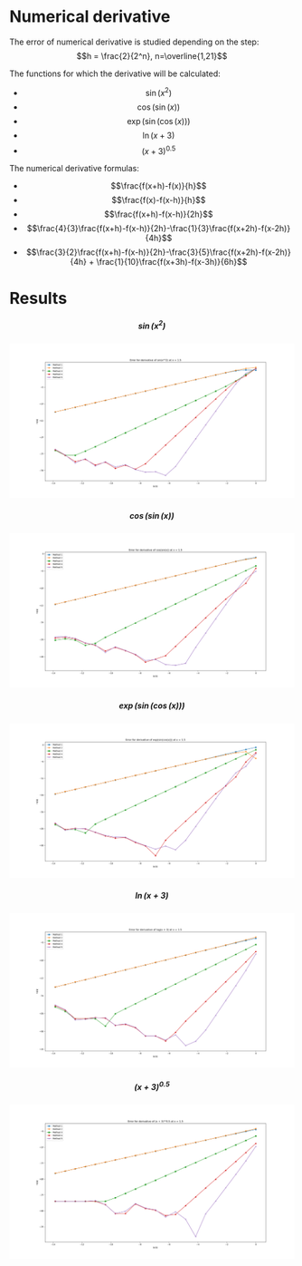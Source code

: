 <script
  src="https://cdn.mathjax.org/mathjax/latest/MathJax.js?config=TeX-AMS-MML_HTMLorMML"
  type="text/javascript">
</script>

Numerical derivative
===========================
The error of numerical derivative is studied depending on the step: $$h = \frac{2}{2^n}, n=\overline{1,21}$$

The functions for which the derivative will be calculated:
- $$\sin(x^2)$$
- $$\cos(\sin(x))$$
- $$\exp(\sin(\cos(x)))$$
- $$\ln(x+3)$$
- $$(x+3)^{0.5}$$

The numerical derivative formulas:
- $$\frac{f(x+h)-f(x)}{h}$$
- $$\frac{f(x)-f(x-h)}{h}$$
- $$\frac{f(x+h)-f(x-h)}{2h}$$
- $$\frac{4}{3}\frac{f(x+h)-f(x-h)}{2h}-\frac{1}{3}\frac{f(x+2h)-f(x-2h)}{4h}$$
- $$\frac{3}{2}\frac{f(x+h)-f(x-h)}{2h}-\frac{3}{5}\frac{f(x+2h)-f(x-2h)}{4h} + \frac{1}{10}\frac{f(x+3h)-f(x-3h)}{6h}$$

Results
================
##### $$\sin(x^2)$$
![Error of derivate of $$\sin(x^2)$$](./assets/Figure_1.png)
##### $$\cos(\sin(x))$$
![Error of derivate of $$\cos(\sin(x))$$](./assets/Figure_2.png)
##### $$\exp(\sin(\cos(x)))$$
![Error of derivate of $$\exp(\sin(\cos(x)))$$](./assets/Figure_3.png)
##### $$\ln(x+3)$$
![Error of derivate of $$\ln(x+3)$$](./assets/Figure_4.png)
##### $$(x+3)^{0.5}$$
![Error of derivate of $$(x+3)^{0.5}$$](./assets/Figure_5.png)
